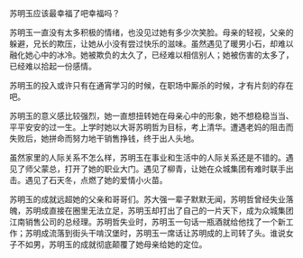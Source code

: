苏明玉应该最幸福了吧幸福吗？

苏明玉一直没有太多积极的情绪，也没见过她有多少次笑脸。母亲的轻视，父亲的躲避，兄长的欺压，让她从小没有尝过快乐的滋味。虽然遇见了暖男小石，却难以融化她心中的冰冷。她被欺负的太久了，已经难以相信别人；她被伤害的太多了，已经难以拾起一份感情。

苏明玉的投入或许只有在通宵学习的时候，在职场中厮杀的时候，才有片刻的存在吧。

苏明玉的意义感比较强烈，她一直想扭转她在母亲心中的形象，她不想稳稳当当、平平安安的过一生。上学时她以大哥苏明哲为目标，考上清华。遭遇老妈的阻击而失败后，她拼命而努力地干销售挣钱，终于出人头地。

虽然家里的人际关系不怎么样，苏明玉在事业和生活中的人际关系还是不错的。遇见了师父蒙总，打开了她的职业大门。遇见了柳青，让她在众城集团有难时联手出击。遇见了石天冬，点燃了她的爱情小火苗。

苏明玉的成就远超她的父亲和哥哥们。苏大强一辈子默默无闻，苏明哲曾经失业落魄，苏明成直接在圈里无法立足，苏明玉却打出了自己的一片天下，成为众城集团江南销售公司的总经理。苏明哲失业时，苏明玉一句话一瓶酒就给他找了一个新工作；苏明成流落到街头干啃汉堡时，苏明玉一席话让苏明成的上司转了头。谁说女子不如男，苏明玉的成就彻底颠覆了她母亲给她的定位。






<!--stackedit_data:
eyJoaXN0b3J5IjpbMTU5NzExMDQ3MywtMjAxNDUzNjc0XX0=
-->
